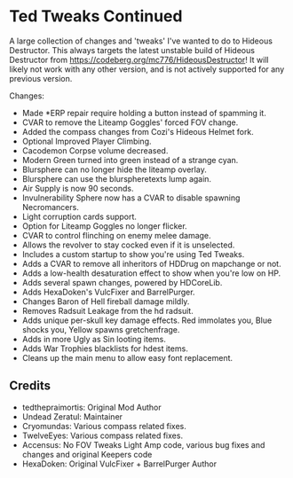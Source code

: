 # Ted Tweaks Continued

A large collection of changes and 'tweaks' I've wanted to do to Hideous Destructor.
This always targets the latest unstable build of Hideous Destructor from <https://codeberg.org/mc776/HideousDestructor>! It will likely not work with any other version, and is not actively supported for any previous version.

Changes:

- Made *ERP repair require holding a button instead of spamming it.
- CVAR to remove the Liteamp Goggles' forced FOV change.
- Added the compass changes from Cozi's Hideous Helmet fork.
- Optional Improved Player Climbing.
- Cacodemon Corpse volume decreased.
- Modern Green turned into green instead of a strange cyan.
- Blursphere can no longer hide the liteamp overlay.
- Blursphere can use the blurspheretexts lump again.
- Air Supply is now 90 seconds.
- Invulnerability Sphere now has a CVAR to disable spawning Necromancers.
- Light corruption cards support.
- Option for Liteamp Goggles no longer flicker.
- CVAR to control flinching on enemy melee damage.
- Allows the revolver to stay cocked even if it is unselected.
- Includes a custom startup to show you're using Ted Tweaks.
- Adds a CVAR to remove all inheritors of HDDrug on mapchange or not.
- Adds a low-health desaturation effect to show when you're low on HP.
- Adds several spawn changes, powered by HDCoreLib.
- Adds HexaDoken's VulcFixer and BarrelPurger.
- Changes Baron of Hell fireball damage mildly.
- Removes Radsuit Leakage from the hd radsuit.
- Adds unique per-skull key damage effects. Red immolates you, Blue shocks you, Yellow spawns gretchenfrage.
- Adds in more Ugly as Sin looting items.
- Adds War Trophies blacklists for hdest items.
- Cleans up the main menu to allow easy font replacement.

## Credits

- tedthepraimortis: Original Mod Author
- Undead Zeratul: Maintainer
- Cryomundas: Various compass related fixes.
- TwelveEyes: Various compass related fixes.
- Accensus: No FOV Tweaks Light Amp code, various bug fixes and changes and original Keepers code
- HexaDoken: Original VulcFixer + BarrelPurger Author
